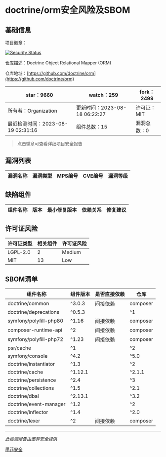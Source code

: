 # doctrine/orm安全风险及SBOM

## 基础信息

项目徽章：

[![Security Status](https://www.murphysec.com/platform3/v31/badge/1692604914150957056.svg)](https://www.murphysec.com/console/report/1692604913496645632/1692604914150957056)

仓库描述：Doctrine Object Relational Mapper (ORM)

仓库地址：[https://github.com/doctrine/orm](https://github.com/doctrine/orm)

| star：9660 | watch：259 | fork：2499 |
| ----------- | -------------- | ------------ |
| 所有者：Organization | 更新时间：2023-08-18 06:22:27 | 许可证：MIT |
| 最近检测时间：2023-08-19 02:31:16 | 组件总数：15 | 漏洞总数：0 |

> 点击徽章可查看详细项目安全报告



## 漏洞列表

| 漏洞名称 | 漏洞类型 | MPS编号 | CVE编号 | 漏洞等级 |
| ------- | ------ | ------- | ------ | ----- |





## 缺陷组件

| 组件名称 | 版本 | 最小修复版本 | 依赖关系 | 修复建议 |
| -------- | ---- | ------------ | -------- | -------- |





## 许可证风险

| 许可证类型 | 相关组件 | 许可证风险 |
| ---------- | -------- | ---------- |
|LGPL-2.0|2|Medium|
|MIT|13|Low|




## SBOM清单

| 组件名称 | 组件版本 | 是否直接依赖 | 仓库 |
| -------- | -------- | ------------ | ---- |
|doctrine/common|^3.0.3|间接依赖|composer|
|doctrine/deprecations|^0.5.3 || ^1|间接依赖|composer|
|symfony/polyfill-php80|^1.16|间接依赖|composer|
|composer-runtime-api|^2|间接依赖|composer|
|symfony/polyfill-php72|^1.23|间接依赖|composer|
|psr/cache|^1 || ^2 || ^3|间接依赖|composer|
|symfony/console|^4.2 || ^5.0 || ^6.0|间接依赖|composer|
|doctrine/instantiator|^1.3 || ^2|间接依赖|composer|
|doctrine/cache|^1.12.1 || ^2.1.1|间接依赖|composer|
|doctrine/persistence|^2.4 || ^3|间接依赖|composer|
|doctrine/collections|^1.5 || ^2.1|间接依赖|composer|
|doctrine/dbal|^2.13.1 || ^3.2|间接依赖|composer|
|doctrine/event-manager|^1.2 || ^2|间接依赖|composer|
|doctrine/inflector|^1.4 || ^2.0|间接依赖|composer|
|doctrine/lexer|^2|间接依赖|composer|


------

*此检测报告由墨菲安全提供*

[墨菲安全](www.murphysec.com)